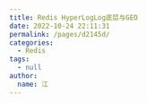 ```yaml
---
title: Redis HyperLogLog底层与GEO
date: 2022-10-24 22:11:31
permalink: /pages/d2145d/
categories: 
  - Redis
tags: 
  - null
author: 
  name: 江
---
```

